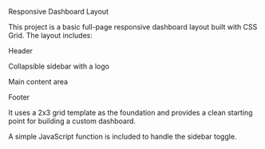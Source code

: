 Responsive Dashboard Layout

This project is a basic full-page responsive dashboard layout built with CSS Grid.
The layout includes:

Header

Collapsible sidebar with a logo

Main content area

Footer

It uses a 2x3 grid template as the foundation and provides a clean starting point for building a custom dashboard.

A simple JavaScript function is included to handle the sidebar toggle.

